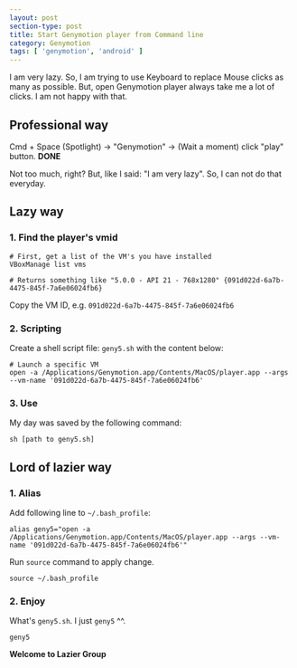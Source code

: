 ```yaml
---
layout: post
section-type: post
title: Start Genymotion player from Command line
category: Genymotion
tags: [ 'genymotion', 'android' ]
---
```


I am very lazy. So, I am trying to use Keyboard to replace Mouse clicks as many as possible. But, open Genymotion player always take me a lot of clicks. I am not happy with that.

## Professional way

Cmd + Space (Spotlight) -> "Genymotion" -> (Wait a moment) click "play" button. **DONE**

Not too much, right? But, like I said: "I am very lazy". So, I can not do that everyday.

## Lazy way
### 1. Find the player's vmid

```
# First, get a list of the VM's you have installed
VBoxManage list vms

# Returns something like "5.0.0 - API 21 - 768x1280" {091d022d-6a7b-4475-845f-7a6e06024fb6}
```

Copy the VM ID, e.g. `091d022d-6a7b-4475-845f-7a6e06024fb6`

### 2. Scripting

Create a shell script file: `geny5.sh` with the content below: 

```
# Launch a specific VM
open -a /Applications/Genymotion.app/Contents/MacOS/player.app --args --vm-name '091d022d-6a7b-4475-845f-7a6e06024fb6'
```

### 3. Use

My day was saved by the following command:

```
sh [path to geny5.sh]
```

## Lord of lazier way

### 1. Alias

Add following line to `~/.bash_profile`:

```
alias geny5="open -a /Applications/Genymotion.app/Contents/MacOS/player.app --args --vm-name '091d022d-6a7b-4475-845f-7a6e06024fb6'"
```

Run `source` command to apply change.

```
source ~/.bash_profile
```

### 2. Enjoy
    
What's `geny5.sh`. I just `geny5` ^^.

```
geny5
```


**Welcome to Lazier Group** 